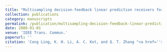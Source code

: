 ```yaml
---
title: "Multisampling decision-feedback linear prediction receivers for differential space-time modulation over Rayleigh fast fading channels"
collection: publications
category: manuscripts
permalink: /publication/multisampling-decision-feedback-linear-prediction-receivers-for-differential-space-time-modulation-over-rayleigh-fast-fading-channels
date: 2088-01-01
venue: 'IEEE Trans. Commun.'
paperurl: ''
citation: 'Cong Ling, K. H. Li, A. C. Kot, and Q. T. Zhang "<a href=''>Multisampling decision-feedback linear prediction receivers for differential space-time modulation over Rayleigh fast fading channels</a>", IEEE Trans. Commun., vol. 51, pp. 1214-1223, July 2088.'
---
```


